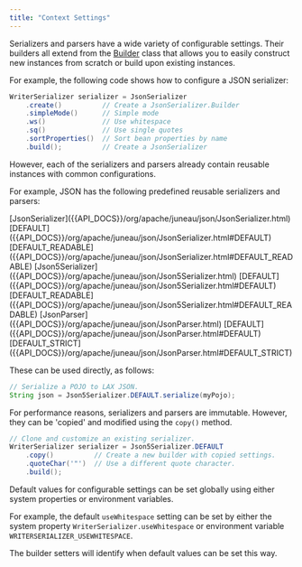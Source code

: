 ```yaml
---
title: "Context Settings"
---
```


Serializers and parsers have a wide variety of configurable settings.
Their builders all extend from the [Builder]({{API_DOCS}}/org/apache/juneau/BeanContext/Builder.html) class that allows you to easily construct new instances from scratch or build upon existing instances.

For example, the following code shows how to configure a JSON serializer:

```java
WriterSerializer serializer = JsonSerializer
    .create()          // Create a JsonSerializer.Builder
    .simpleMode()      // Simple mode
    .ws()              // Use whitespace
    .sq()              // Use single quotes
    .sortProperties()  // Sort bean properties by name
    .build();          // Create a JsonSerializer
```

However, each of the serializers and parsers already contain reusable instances with common configurations.

For example, JSON has the following predefined reusable serializers and parsers:

<tree>
<node-0><java-class>[JsonSerializer]({{API_DOCS}}/org/apache/juneau/json/JsonSerializer.html)</java-class></node-0>
<node-1><java-field>[DEFAULT]({{API_DOCS}}/org/apache/juneau/json/JsonSerializer.html#DEFAULT)</java-field></node-1>
<node-1><java-field>[DEFAULT_READABLE]({{API_DOCS}}/org/apache/juneau/json/JsonSerializer.html#DEFAULT_READABLE)</java-field></node-1>
<node-0><java-class>[Json5Serializer]({{API_DOCS}}/org/apache/juneau/json/Json5Serializer.html)</java-class></node-0>
<node-1><java-field>[DEFAULT]({{API_DOCS}}/org/apache/juneau/json/Json5Serializer.html#DEFAULT)</java-field></node-1>
<node-1><java-field>[DEFAULT_READABLE]({{API_DOCS}}/org/apache/juneau/json/Json5Serializer.html#DEFAULT_READABLE)</java-field></node-1>
<node-0><java-class>[JsonParser]({{API_DOCS}}/org/apache/juneau/json/JsonParser.html)</java-class></node-0>
<node-1><java-field>[DEFAULT]({{API_DOCS}}/org/apache/juneau/json/JsonParser.html#DEFAULT)</java-field></node-1>
<node-1><java-field>[DEFAULT_STRICT]({{API_DOCS}}/org/apache/juneau/json/JsonParser.html#DEFAULT_STRICT)</java-field></node-1>
</tree>

These can be used directly, as follows:

```java
// Serialize a POJO to LAX JSON.
String json = Json5Serializer.DEFAULT.serialize(myPojo);
```

For performance reasons, serializers and parsers are immutable.
However, they can be 'copied' and modified using the `copy()` method.

```java
// Clone and customize an existing serializer.
WriterSerializer serializer = Json5Serializer.DEFAULT
    .copy()          // Create a new builder with copied settings.
    .quoteChar('"')  // Use a different quote character.
    .build();
```

Default values for configurable settings can be set globally using either system properties or environment variables.

For example, the default `useWhitespace` setting can be set by either the system property `WriterSerializer.useWhitespace` or environment variable `WRITERSERIALIZER_USEWHITESPACE`.

The builder setters will identify when default values can be set this way.
